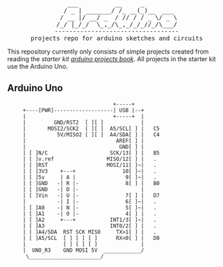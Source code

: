 <div align="center">

<pre>
   ___          __     _         
  / _ | _______/ /_ __(_)__  ___ 
 / __ |/ __/ _  / // / / _ \/ _ \
/_/ |_/_/  \_,_/\_,_/_/_//_/\___/
----------------------------------
projects repo for arduino sketches and circuits
</pre>

</div>

This repository currently only consists of simple projects created from reading the _starter kit [arduino projects book](https://www.goodreads.com/book/show/17935843-arduino-projects-book)_. All projects in the starter kit use the Arduino Uno.

## Arduino Uno

```
                                  +-----+
     +----[PWR]-------------------| USB |--+
     |                            +-----+  |
     |         GND/RST2  [ ][ ]            |
     |       MOSI2/SCK2  [ ][ ]  A5/SCL[ ] |   C5
     |          5V/MISO2 [ ][ ]  A4/SDA[ ] |   C4
     |                             AREF[ ] |
     |                              GND[ ] |
     | [ ]N/C                    SCK/13[ ] |   B5
     | [ ]v.ref                 MISO/12[ ] |   .
     | [ ]RST                   MOSI/11[ ]~|   .
     | [ ]3V3    +---+               10[ ]~|   .
     | [ ]5v     | A |                9[ ]~|   .
     | [ ]GND   -| R |-               8[ ] |   B0
     | [ ]GND   -| D |-                    |
     | [ ]Vin   -| U |-               7[ ] |   D7
     |          -| I |-               6[ ]~|   .
     | [ ]A0    -| N |-               5[ ]~|   .
     | [ ]A1    -| O |-               4[ ] |   .
     | [ ]A2     +---+           INT1/3[ ]~|   .
     | [ ]A3                     INT0/2[ ] |   .
     | [ ]A4/SDA  RST SCK MISO     TX>1[ ] |   .
     | [ ]A5/SCL  [ ] [ ] [ ]      RX<0[ ] |   D0
     |            [ ] [ ] [ ]              |
     |  UNO_R3    GND MOSI 5V  ____________/
      \_______________________/
```
